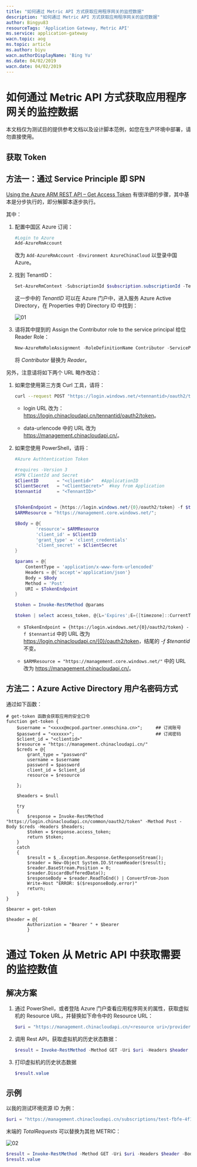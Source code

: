 ```yaml
---
title: "如何通过 Metric API 方式获取应用程序网关的监控数据"
description: "如何通过 Metric API 方式获取应用程序网关的监控数据"
author: Bingyu83
resourceTags: 'Application Gateway, Metric API'
ms.service: application-gateway
wacn.topic: aog
ms.topic: article
ms.author: biyu
wacn.authorDisplayName: 'Bing Yu'
ms.date: 04/02/2019
wacn.date: 04/02/2019
---
```


# 如何通过 Metric API 方式获取应用程序网关的监控数据

本文档仅为测试目的提供参考文档以及设计脚本范例，如您在生产环境中部署，请勿直接使用。

## 获取 Token

## 方法一：通过 Service Principle 即 SPN

[Using the Azure ARM REST API – Get Access Token](https://blogs.technet.microsoft.com/stefan_stranger/2016/10/21/using-the-azure-arm-rest-apin-get-access-token/) 有很详细的步骤，其中基本是分步执行的，即分解脚本逐步执行。

其中：

1. 配置中国区 Azure 订阅：

    ```powershell
    #Login to Azure
    Add-AzureRmAccount
    ```

    改为 `Add-AzureRmAccount -Environment AzureChinaCloud` 以登录中国 Azure。

2. 找到 TenantID：

    ```powershell
    Set-AzureRmContext -SubscriptionId $subscription.subscriptionId -TenantId $subscription.TenantID
    ```

    这一步中的 *TenantID* 可以在 Azure 门户中，进入服务 Azure Active Directory，在 Properties 中的 Directory ID 中找到：

    ![01](media/aog-application-gateway-howto-get-monitoring-data-via-metric-api/01.png "01")

3. 请将其中提到的 Assign the Contributor role to the service principal 给位 Reader Role：

    ```powershell
    New-AzureRmRoleAssignment -RoleDefinitionName Contributor -ServicePrincipalName $app.ApplicationId.Guid
    ```

    将 *Contributor* 替换为 *Reader*。

另外，注意请将如下两个 URL 略作改动：

1. 如果您使用第三方类 Curl 工具，请将：

    ```bash
    curl --request POST "https://login.windows.net/<tennantid>/oauth2/token" --data-urlencode "resource=https://management.core.windows.net" --data-urlencode "client_id=<clientid>" --data-urlencode "grant_type=client_credentials" --data-urlencode "client_secret=[clientsecret]"
    ```

    * login URL 改为：<https://login.chinacloudapi.cn/tennantid/oauth2/token>。

    * data-urlencode 中的 URL 改为 <https://management.chinacloudapi.cn/>。

2. 如果您使用 PowerShell，请将：

    ```powershell
    #Azure Authtentication Token

    #requires -Version 3
    #SPN ClientId and Secret
    $ClientID       = "<clientid>"   #ApplicationID
    $ClientSecret   = "<ClientSecret>"  #key from Application
    $tennantid      = "<TennantID>"


    $TokenEndpoint = {https://login.windows.net/{0}/oauth2/token} -f $tennantid
    $ARMResource = "https://management.core.windows.net/";

    $Body = @{
            'resource'= $ARMResource
            'client_id' = $ClientID
            'grant_type' = 'client_credentials'
            'client_secret' = $ClientSecret
    }

    $params = @{
        ContentType = 'application/x-www-form-urlencoded'
        Headers = @{'accept'='application/json'}
        Body = $Body
        Method = 'Post'
        URI = $TokenEndpoint
    }

    $token = Invoke-RestMethod @params

    $token | select access_token, @{L='Expires';E={[timezone]::CurrentTimeZone.ToLocalTime(([datetime]'1/1/1970').AddSeconds($_.expires_on))}} | fl *
    ```

    * `$TokenEndpoint = {https://login.windows.net/{0}/oauth2/token} -f $tennantid` 中的 URL 改为 <https://login.chinacloudapi.cn/{0}/oauth2/token>，结尾的 *-f $tenantid* 不变。

    * `$ARMResource = "https://management.core.windows.net/"` 中的 URL 改为 <https://management.chinacloudapi.cn/>。

## 方法二：Azure Active Directory 用户名密码方式

通过如下函数：

```shell
# get-token 函数会获取应用的安全口令
function get-token {
    $username = "<xxxx@mcpod.partner.onmschina.cn>";     ## 订阅账号
    $password = "<xxxxx>";                               ## 订阅密码
    $client_id = "<clientid>"
    $resource = "https://management.chinacloudapi.cn/"
    $creds = @{
        grant_type = "password"
        username = $username
        password = $password
        client_id = $client_id
        resource = $resource
  
    };
  
    $headers = $null
  
    try
    {
        $response = Invoke-RestMethod "https://login.chinacloudapi.cn/common/oauth2/token" -Method Post -Body $creds -Headers $headers;
        $token = $response.access_token;
        return $token;
    }
    catch
    {
        $result = $_.Exception.Response.GetResponseStream();
        $reader = New-Object System.IO.StreamReader($result);
        $reader.BaseStream.Position = 0;
        $reader.DiscardBufferedData();
        $responseBody = $reader.ReadToEnd() | ConvertFrom-Json
        Write-Host "ERROR: $($responseBody.error)"
        return;
    }
}
  
$bearer = get-token

$header = @{
        Authorization = "Bearer " + $bearer
        }
```

# 通过 Token 从 Metric API 中获取需要的监控数值

## 解决方案

1. 通过 PowerShell，或者登陆 Azure 门户查看应用程序网关的属性，获取虚拟机的 Resource URL，并替换如下命令中的 Resource URL：

    ```powershell
    $uri = "https://management.chinacloudapi.cn/<resource uri>/providers/microsoft.insights/metrics?api-version=2018-01-01&metricnames=TotalRequests"
    ```

2. 调用 Rest API，获取虚拟机的历史状态数据：

    ```powershell
    $result = Invoke-RestMethod -Method GET -Uri $uri -Headers $header -Body $null
    ```

3. 打印虚拟机的历史状态数据

    ```powershell
    $result.value
    ```

## 示例

以我的测试环境资源 ID 为例：

```powershell
$uri = "https://management.chinacloudapi.cn/subscriptions/test-fbfe-4f11-9af2-b81f0ee26453/resourceGroups/testresourcegroup-E/providers/Microsoft.Network/applicationGateways/TESTAPPGW/providers/microsoft.insights/metrics?api-version=2018-01-01&metricnames=TotalRequests"
```

末端的 *TotalRequests* 可以替换为其他 METRIC：

![02](media/aog-application-gateway-howto-get-monitoring-data-via-metric-api/02.png "02")

```powershell
$result = Invoke-RestMethod -Method GET -Uri $uri -Headers $header -Body $null  
$result.value
```